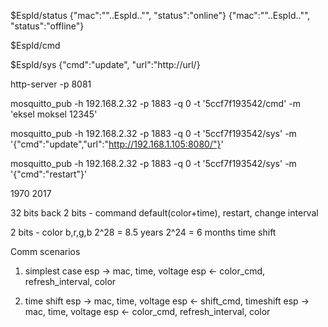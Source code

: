 


$EspId/status
{\"mac\":\""..EspId.."\", \"status\":\"online\"}
{\"mac\":\""..EspId.."\", \"status\":\"offline\"}


$EspId/cmd

$EspId/sys
{"cmd":"update", "url":"http://url/}

http-server -p 8081

mosquitto_pub -h 192.168.2.32 -p 1883 -q 0 -t  '5ccf7f193542/cmd' -m 'eksel moksel 12345'

mosquitto_pub -h 192.168.2.32 -p 1883 -q 0 -t  '5ccf7f193542/sys' -m '{"cmd":"update","url":"http://192.168.1.105:8080/"}'
 
mosquitto_pub -h 192.168.2.32 -p 1883 -q 0 -t  '5ccf7f193542/sys' -m '{"cmd":"restart"}'
 
 
 1970
 2017
 
32 bits back
2 bits - command default(color+time), restart, change interval

2 bits - color b,r,g,b
2^28 = 8.5 years
2^24 = 6 months time shift


Comm scenarios
1. simplest case
esp -> mac, time, voltage
esp <- color_cmd, refresh_interval, color

2. time shift
esp -> mac, time, voltage
esp <- shift_cmd, timeshift
esp -> mac, time, voltage
esp <- color_cmd, refresh_interval, color

